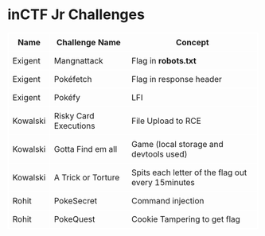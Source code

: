 # inCTF Jr Challenges

<table style="border: 1px solid white; border-collapse: collapse;">
  <tr>
    <th style="border: 1px solid white; padding: 8px;">Name</th>
    <th style="border: 1px solid white; padding: 8px;">Challenge Name</th>
    <th style="border: 1px solid white; padding: 8px;">Concept</th>
  </tr>
  <tr>
    <td style="border: 1px solid white; padding: 8px;">Exigent</td>
    <td style="border: 1px solid white; padding: 8px;">Mangnattack</td>
    <td style="border: 1px solid white; padding: 8px;">Flag in <b>robots.txt</b></td>
  </tr>
  <tr>
    <td style="border: 1px solid white; padding: 8px;">Exigent</td>
    <td style="border: 1px solid white; padding: 8px;">Pokéfetch</td>
    <td style="border: 1px solid white; padding: 8px;">Flag in response header</td>
  </tr>
  <tr>
    <td style="border: 1px solid white; padding: 8px;">Exigent</td>
    <td style="border: 1px solid white; padding: 8px;">Pokéfy</td>
    <td style="border: 1px solid white; padding: 8px;">LFI</td>
  </tr>
  <tr>
    <td style="border: 1px solid white; padding: 8px;">Kowalski</td>
    <td style="border: 1px solid white; padding: 8px;">Risky Card Executions</td>
    <td style="border: 1px solid white; padding: 8px;">File Upload to RCE</td>
  </tr>
  <tr>
    <td style="border: 1px solid white; padding: 8px;">Kowalski</td>
    <td style="border: 1px solid white; padding: 8px;">Gotta Find em all</td>
    <td style="border: 1px solid white; padding: 8px;">Game (local storage and devtools used)</td>
  </tr>
  <tr>
    <td style="border: 1px solid white; padding: 8px;">Kowalski</td>
    <td style="border: 1px solid white; padding: 8px;">A Trick or Torture</td>
    <td style="border: 1px solid white; padding: 8px;">Spits each letter of the flag out every 15minutes </td>
  </tr>
  <tr>
    <td style="border: 1px solid white; padding: 8px;">Rohit</td>
    <td style="border: 1px solid white; padding: 8px;">PokeSecret</td>
    <td style="border: 1px solid white; padding: 8px;">Command injection</td>
  </tr>
  <tr>
    <td style="border: 1px solid white; padding: 8px;">Rohit</td>
    <td style="border: 1px solid white; padding: 8px;">PokeQuest</td>
    <td style="border: 1px solid white; padding: 8px;">Cookie Tampering to get flag</td>
  </tr>
</table>
